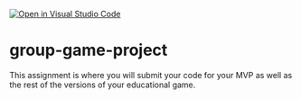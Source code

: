 [![Open in Visual Studio Code](https://classroom.github.com/assets/open-in-vscode-c66648af7eb3fe8bc4f294546bfd86ef473780cde1dea487d3c4ff354943c9ae.svg)](https://classroom.github.com/online_ide?assignment_repo_id=10562433&assignment_repo_type=AssignmentRepo)
# group-game-project

This assignment is where you will submit your code for your MVP as well as the rest of the versions of your educational game.
